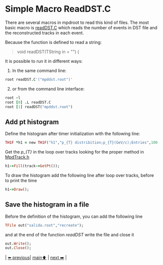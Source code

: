 # Simple Macro ReadDST.C

There are several macros in mpdroot to read this kind of files. The most basic macro is [readDST.C](https://git.jinr.ru/nica/mpdroot/-/blob/dev/macros/common/readDST.C) which reads the number of events in DST file and the reconstructed tracks in each event.

Because the function is defined to read a string:

> void readDST(TString in = "") {

It is possible to run it in different ways:

1. In the same command line:
```ruby
root readDST.C'("mpddst.root")'
```
2. or from the command line interface:
```ruby
root -l
root [0] .L readDST.C
root [1] readDST("mpddst.root")
```

## Add pt histogram

Define the histogram after timer initialization with the following line:
```ruby
TH1F *h1 = new TH1F("h1","p_{T} distribition;p_{T}(GeV/c);Entries",100,0,10);
```
Get the *p_{T}* in the loop over tracks looking for the proper method in [MpdTrack.h](https://git.jinr.ru/nica/mpdroot/-/blob/dev/core/mpdBase/MpdTrack.h)
```ruby
h1->Fill(track->GetPt());
```
To draw the histogram add the following line after loop over tracks, before to print the time
```ruby
h1->Draw();
```

## Save the histogram in a file

Before the definition of the histogram, you can add the following line 

```ruby
TFile out("salida.root","recreate");
```
and at the end of the function *readDST* write the file and close it
```ruby
out.Write();
out.Close();
```

| [:arrow_left: previous](../../simulation/reconstruction/reconstruction.md)| [main:arrow_up:](../../README.md) | [next :arrow_right:](../minidst/README.md) |



